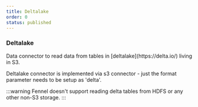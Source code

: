 ```yaml
---
title: Deltalake
order: 0
status: published
---
```

### Deltalake

<Divider>
<LeftSection>
Data connector to read data from tables in [deltalake](https://delta.io/) living 
in S3. 

Deltalake connector is implemented via s3 connector - just the format parameter 
needs to be setup as 'delta'.

:::warning
Fennel doesn't support reading delta tables from HDFS or any other non-S3 storage.
:::
</LeftSection>
<RightSection>
<pre snippet="api-reference/sources/s3#s3_delta"
    status="success" message="Sourcing delta tables into Fennel datasets" 
 >
</pre>
</RightSection>
</Divider>
